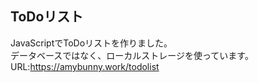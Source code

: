 ## ToDoリスト 
JavaScriptでToDoリストを作りました。    
データベースではなく、ローカルストレージを使っています。  
URL:https://amybunny.work/todolist
